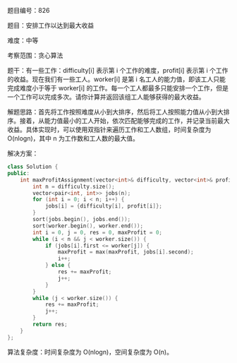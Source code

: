 题目编号：826

题目：安排工作以达到最大收益

难度：中等

考察范围：贪心算法

题干：有一些工作：difficulty[i] 表示第 i 个工作的难度，profit[i] 表示第 i 个工作的收益。现在我们有一些工人。worker[i] 是第 i 名工人的能力值，即该工人只能完成难度小于等于 worker[i] 的工作。每一个工人都最多只能安排一个工作，但是一个工作可以完成多次。请你计算并返回该组工人能够获得的最大收益。

解题思路：首先将工作按照难度从小到大排序，然后将工人按照能力值从小到大排序。接着，从能力值最小的工人开始，依次匹配能够完成的工作，并记录当前最大收益。具体实现时，可以使用双指针来遍历工作和工人数组，时间复杂度为 O(nlogn)，其中 n 为工作数和工人数的最大值。

解决方案：

```cpp
class Solution {
public:
    int maxProfitAssignment(vector<int>& difficulty, vector<int>& profit, vector<int>& worker) {
        int n = difficulty.size();
        vector<pair<int, int>> jobs(n);
        for (int i = 0; i < n; i++) {
            jobs[i] = {difficulty[i], profit[i]};
        }
        sort(jobs.begin(), jobs.end());
        sort(worker.begin(), worker.end());
        int i = 0, j = 0, res = 0, maxProfit = 0;
        while (i < n && j < worker.size()) {
            if (jobs[i].first <= worker[j]) {
                maxProfit = max(maxProfit, jobs[i].second);
                i++;
            } else {
                res += maxProfit;
                j++;
            }
        }
        while (j < worker.size()) {
            res += maxProfit;
            j++;
        }
        return res;
    }
};
```

算法复杂度：时间复杂度为 O(nlogn)，空间复杂度为 O(n)。